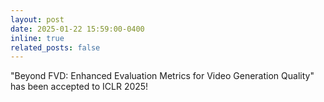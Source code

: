 ```yaml
---
layout: post
date: 2025-01-22 15:59:00-0400
inline: true
related_posts: false
---
```


"Beyond FVD: Enhanced Evaluation Metrics for Video Generation Quality" has been accepted to ICLR 2025!
